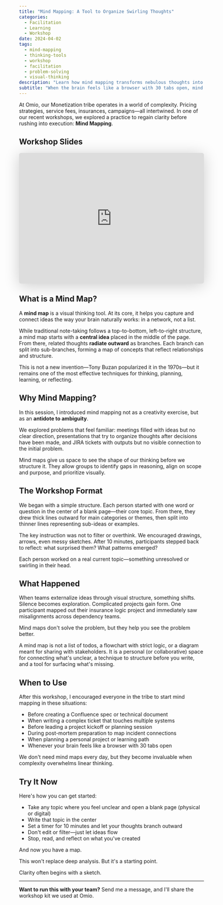 ```yaml
---
title: "Mind Mapping: A Tool to Organize Swirling Thoughts"
categories:
  - Facilitation
  - Learning
  - Workshop
date: 2024-04-02
tags:
  - mind-mapping
  - thinking-tools
  - workshop
  - facilitation
  - problem-solving
  - visual-thinking
description: "Learn how mind mapping transforms nebulous thoughts into clear action plans through a structured workshop approach that helps teams see problems before rushing to solutions."
subtitle: "When the brain feels like a browser with 30 tabs open, mind mapping helps you see the shape of your thinking before you structure it."
---
```


At Omio, our Monetization tribe operates in a world of complexity. Pricing strategies, service fees, insurances, campaigns—all intertwined. In one of our recent workshops, we explored a practice to regain clarity before rushing into execution: **Mind Mapping**.

## Workshop Slides

<iframe class="speakerdeck-iframe" frameborder="0" src="https://speakerdeck.com/player/212bd725081d4bc692a73d7f28b8b33c" title="Mind Mapping" allowfullscreen="true" style="border: 0px; background: padding-box padding-box rgba(0, 0, 0, 0.1); margin: 0px; padding: 0px; border-radius: 6px; box-shadow: rgba(0, 0, 0, 0.2) 0px 5px 40px; width: 100%; height: auto; aspect-ratio: 560 / 396;" data-ratio="1.4141414141414141"></iframe>

## What is a Mind Map?

A **mind map** is a visual thinking tool. At its core, it helps you capture and connect ideas the way your brain naturally works: in a network, not a list.

While traditional note-taking follows a top-to-bottom, left-to-right structure, a mind map starts with a **central idea** placed in the middle of the page. From there, related thoughts **radiate outward** as branches. Each branch can split into sub-branches, forming a map of concepts that reflect relationships and structure.

This is not a new invention—Tony Buzan popularized it in the 1970s—but it remains one of the most effective techniques for thinking, planning, learning, or reflecting.

## Why Mind Mapping?

In this session, I introduced mind mapping not as a creativity exercise, but as an **antidote to ambiguity**.

We explored problems that feel familiar: meetings filled with ideas but no clear direction, presentations that try to organize thoughts after decisions have been made, and JIRA tickets with outputs but no visible connection to the initial problem.

Mind maps give us space to see the shape of our thinking before we structure it. They allow groups to identify gaps in reasoning, align on scope and purpose, and prioritize visually.

## The Workshop Format

We began with a simple structure. Each person started with one word or question in the center of a blank page—their core topic. From there, they drew thick lines outward for main categories or themes, then split into thinner lines representing sub-ideas or examples.

The key instruction was not to filter or overthink. We encouraged drawings, arrows, even messy sketches. After 10 minutes, participants stepped back to reflect: what surprised them? What patterns emerged?

Each person worked on a real current topic—something unresolved or swirling in their head.

## What Happened

When teams externalize ideas through visual structure, something shifts. Silence becomes exploration. Complicated projects gain form. One participant mapped out their insurance logic project and immediately saw misalignments across dependency teams.

Mind maps don't solve the problem, but they help you see the problem better.

A mind map is not a list of todos, a flowchart with strict logic, or a diagram meant for sharing with stakeholders. It is a personal (or collaborative) space for connecting what's unclear, a technique to structure before you write, and a tool for surfacing what's missing.

## When to Use

After this workshop, I encouraged everyone in the tribe to start mind mapping in these situations:

- Before creating a Confluence spec or technical document
- When writing a complex ticket that touches multiple systems
- Before leading a project kickoff or planning session
- During post-mortem preparation to map incident connections
- When planning a personal project or learning path
- Whenever your brain feels like a browser with 30 tabs open

We don't need mind maps every day, but they become invaluable when complexity overwhelms linear thinking.

## Try It Now

Here's how you can get started:

- Take any topic where you feel unclear and open a blank page (physical or digital)
- Write that topic in the center
- Set a timer for 10 minutes and let your thoughts branch outward
- Don't edit or filter—just let ideas flow
- Stop, read, and reflect on what you've created

And now you have a map.

This won't replace deep analysis. But it's a starting point.

Clarity often begins with a sketch.

---

**Want to run this with your team?**
Send me a message, and I'll share the workshop kit we used at Omio.
